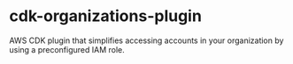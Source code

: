 # cdk-organizations-plugin
AWS CDK plugin that simplifies accessing accounts in your organization by using a preconfigured IAM role.
